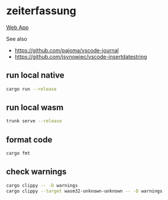 # zeiterfassung

[Web App](https://dakup.github.io/zeiterfassung)

See also
- https://github.com/pajoma/vscode-journal
- https://github.com/jsynowiec/vscode-insertdatestring

## run local native
```bash
cargo run --release
```

## run local wasm
```bash
trunk serve --release
```

## format code
```bash
cargo fmt
```

## check warnings
```bash
cargo clippy -- -D warnings
cargo clippy --target wasm32-unknown-unknown -- -D warnings
```
